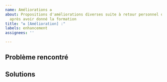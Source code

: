 ```yaml
---
name: Améliorations ♻️
about: Propositions d'améliorations diverses suite à retour personnel ou stagiaires
  après avoir donné la formation
title: "♻️ [Amélioration] :"
labels: enhancement
assignees: ''

---
```


## Problème rencontré

<!--
Décrivez ici la difficulté rencontrée.
Exemples : "Les élèves ont eu beaucoup de mal à comprendre ce chapitre"
-->

## Solutions

<!--
Que faut-il ajouter pour résoudre le problème rencontré ?
Exercices ? Explications ? Images ? Etc.

Soyez le plus précis possible ! :)
-->
